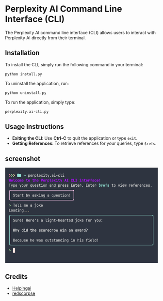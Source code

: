 # Perplexity AI Command Line Interface (CLI)

The Perplexity AI command line interface (CLI) allows users to interact with Perplexity AI directly from their terminal.

## Installation

To install the CLI, simply run the following command in your terminal:

```bash
python install.py
```

To uninstall the application, run:

```bash
python uninstall.py
```

To run the application, simply type:

```bash
perplexity.ai-cli.py
```

## Usage Instructions

- **Exiting the CLI**: Use **Ctrl-C** to quit the application or type `exit`.
- **Getting References**: To retrieve references for your queries, type `$refs`.

## screenshot

![screenshot](./screenshoot.png)

## Credits

- [Helpingai](https://github.com/HelpingAI/Helpingai_T2)
- [redscorpse](https://github.com/redscorpse/perplexity.ai-cli)
